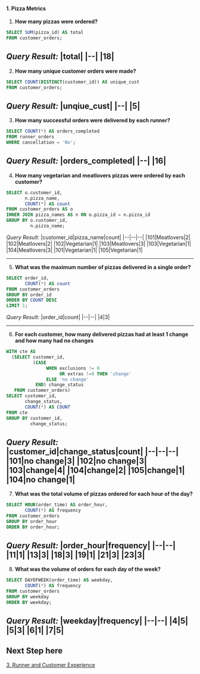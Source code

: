 #### 1. Pizza Metrics

1. **How many pizzas were ordered?**
```sql
SELECT SUM(pizza_id) AS total
FROM customer_orders;
```
*Query Result:*
|total|
|--|
|18|
---

2. **How many unique customer orders were made?**
```sql
SELECT COUNT(DISTINCT(customer_id)) AS unique_cust
FROM customer_orders;
```
*Query Result:*
|unqiue_cust|
|--|
|5|
---

3. **How many successful orders were delivered by each runner?**
```sql
SELECT COUNT(*) AS orders_completed
FROM runner_orders
WHERE cancellation = 'No';
```
*Query Result:*
|orders_completed|
|--|
|16|
---

4. **How many vegetarian and meatlovers pizzas were ordered by each customer?**
```sql
SELECT o.customer_id,
       n.pizza_name,
       COUNT(*) AS count
FROM customer_orders AS o
INNER JOIN pizza_names AS n ON o.pizza_id = n.pizza_id
GROUP BY o.customer_id,
         n.pizza_name;
```
*Query Result:*
|customer_id|pizza_name|count|
|--|--|--|
|101|Meatlovers|2|
|102|Meatlovers|2|
|102|Vegetarian|1|
|103|Meatlovers|3|
|103|Vegetarian|1|
|104|Meatlovers|3|
|101|Vegetarian|1|
|105|Vegetarian|1|

---

5. **What was the maximum number of pizzas delivered in a single order?**
```sql
SELECT order_id,
       COUNT(*) AS count
FROM customer_orders
GROUP BY order_id
ORDER BY COUNT DESC
LIMIT 1;
```
*Query Result:*
|order_id|count|
|--|--|
|4|3|

---

6. **For each customer, how many delivered pizzas had at least 1 change and how many had no changes**
```sql
WITH cte AS
  (SELECT customer_id,
          (CASE
               WHEN exclusions != 0
                    OR extras !=0 THEN 'change'
               ELSE 'no change'
           END) change_status
   FROM customer_orders)
SELECT customer_id,
       change_status,
       COUNT(*) AS COUNT
FROM cte
GROUP BY customer_id,
         change_status;
```
*Query Result:*
|customer_id|change_status|count|
|--|--|--|
|101|no change|3|
|102|no change|3|
|103|change|4|
|104|change|2|
|105|change|1|
|104|no change|1|
---

7. **What was the total volume of pizzas ordered for each hour of the day?**
```sql
SELECT HOUR(order_time) AS order_hour,
       COUNT(*) AS frequency
FROM customer_orders
GROUP BY order_hour
ORDER BY order_hour;
```
*Query Result:*
|order_hour|frequency|
|--|--|
|11|1|
|13|3|
|18|3|
|19|1|
|21|3|
|23|3|
---

8. **What was the volume of orders for each day of the week?**
```sql
SELECT DAYOFWEEK(order_time) AS weekday,
       COUNT(*) AS frequency
FROM customer_orders
GROUP BY weekday
ORDER BY weekday;
```
*Query Result:*
|weekday|frequency|
|--|--|
|4|5|
|5|3|
|6|1|
|7|5|
---
## Next Step here
[3. Runner and Customer Experience](link)
